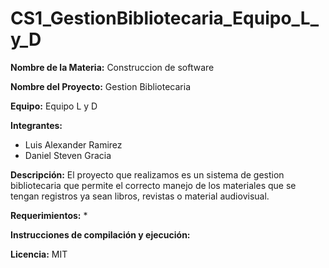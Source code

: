 # CS1_GestionBibliotecaria_Equipo_L_y_D

**Nombre de la Materia:** Construccion de software

**Nombre del Proyecto:** Gestion Bibliotecaria

**Equipo:** Equipo L y D

**Integrantes:**
* Luis Alexander Ramirez
* Daniel Steven Gracia

**Descripción:**
El proyecto que realizamos es un sistema de gestion bibliotecaria que permite el correcto manejo de los materiales que se tengan registros ya sean libros, revistas o material audiovisual.

**Requerimientos:**
* 
 
**Instrucciones de compilación y ejecución:**


**Licencia:** MIT
